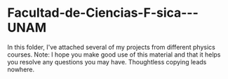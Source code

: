 # Facultad-de-Ciencias-F-sica---UNAM
In this folder, I've attached several of my projects from different physics courses.  Note: I hope you make good use of this material and that it helps you resolve any questions you may have. Thoughtless copying leads nowhere.
